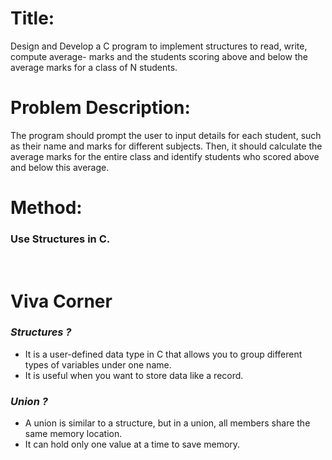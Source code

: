 # Title:
Design and Develop a C program to implement structures to read, write, compute average- marks and the students scoring above and below the average marks for a class of N students.
# Problem Description:
The program should prompt the user to input details for each student, such as their name and marks for different subjects. Then, it should calculate the average marks for the entire class and identify students who scored above and below this average. 
# Method:
### Use Structures in C. 

<br>

# **Viva Corner**

### *Structures ?*
- It is a user-defined data type in C that allows you to group different types of variables under one name.
- It is useful when you want to store data like a record.

### *Union ?*
- A union is similar to a structure, but in a union, all members share the same memory location.
- It can hold only one value at a time to save memory.



